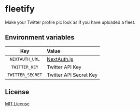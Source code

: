 # fleetify

Make your Twitter profile pic look as if you have uploaded a fleet.

## Environment variables

| Key | Value |
| :-: | :- |
| `NEXTAUTH_URL` | [NextAuth.js](https://next-auth.js.org/configuration/options#nextauth_url) |
| `TWITTER_KEY` | Twitter API Key|
| `TWITTER_SECRET` | Twitter API Secret Key |

## License

[MIT License](LICENSE)